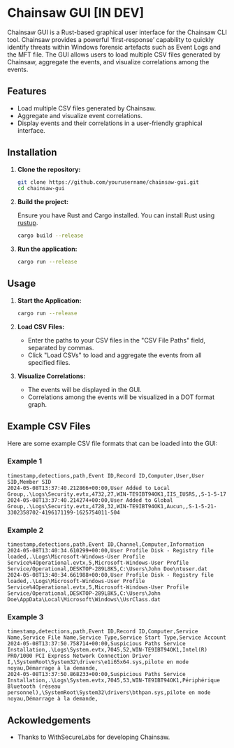 # Chainsaw GUI [IN DEV]

Chainsaw GUI is a Rust-based graphical user interface for the Chainsaw CLI tool. Chainsaw provides a powerful ‘first-response’ capability to quickly identify threats within Windows forensic artefacts such as Event Logs and the MFT file. The GUI allows users to load multiple CSV files generated by Chainsaw, aggregate the events, and visualize correlations among the events.

## Features

- Load multiple CSV files generated by Chainsaw.
- Aggregate and visualize event correlations.
- Display events and their correlations in a user-friendly graphical interface.

## Installation

1. **Clone the repository:**

    ```bash
    git clone https://github.com/yourusername/chainsaw-gui.git
    cd chainsaw-gui
    ```

2. **Build the project:**

    Ensure you have Rust and Cargo installed. You can install Rust using [rustup](https://rustup.rs/).

    ```bash
    cargo build --release
    ```

3. **Run the application:**

    ```bash
    cargo run --release
    ```

## Usage

1. **Start the Application:**

    ```bash
    cargo run --release
    ```

2. **Load CSV Files:**

    - Enter the paths to your CSV files in the "CSV File Paths" field, separated by commas.
    - Click "Load CSVs" to load and aggregate the events from all specified files.

3. **Visualize Correlations:**

    - The events will be displayed in the GUI.
    - Correlations among the events will be visualized in a DOT format graph.

## Example CSV Files

Here are some example CSV file formats that can be loaded into the GUI:

### Example 1

```csv
timestamp,detections,path,Event ID,Record ID,Computer,User,User SID,Member SID
2024-05-08T13:37:40.212866+00:00,User Added to Local Group,.\Logs\Security.evtx,4732,27,WIN-TE9IBT94OK1,IIS_IUSRS,,S-1-5-17
2024-05-08T13:37:40.214274+00:00,User Added to Global Group,.\Logs\Security.evtx,4728,32,WIN-TE9IBT94OK1,Aucun,,S-1-5-21-3302358702-4196171199-1625754011-504
```
### Example 2

```csv
timestamp,detections,path,Event ID,Channel,Computer,Information
2024-05-08T13:40:34.610299+00:00,User Profile Disk - Registry file loaded,.\Logs\Microsoft-Windows-User Profile Service%4Operational.evtx,5,Microsoft-Windows-User Profile Service/Operational,DESKTOP-289L8K5,C:\Users\John Doe\ntuser.dat
2024-05-08T13:40:34.661988+00:00,User Profile Disk - Registry file loaded,.\Logs\Microsoft-Windows-User Profile Service%4Operational.evtx,5,Microsoft-Windows-User Profile Service/Operational,DESKTOP-289L8K5,C:\Users\John Doe\AppData\Local\Microsoft\Windows\\UsrClass.dat
```
### Example 3

```csv
timestamp,detections,path,Event ID,Record ID,Computer,Service Name,Service File Name,Service Type,Service Start Type,Service Account
2024-05-08T13:37:50.758714+00:00,Suspicious Paths Service Installation,.\Logs\System.evtx,7045,52,WIN-TE9IBT94OK1,Intel(R) PRO/1000 PCI Express Network Connection Driver I,\SystemRoot\System32\drivers\e1i65x64.sys,pilote en mode noyau,Démarrage à la demande,
2024-05-08T13:37:50.868233+00:00,Suspicious Paths Service Installation,.\Logs\System.evtx,7045,53,WIN-TE9IBT94OK1,Périphérique Bluetooth (réseau personnel),\SystemRoot\System32\drivers\bthpan.sys,pilote en mode noyau,Démarrage à la demande,
```

## Ackowledgements
  - Thanks to WithSecureLabs for developing Chainsaw.
